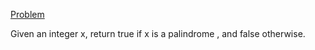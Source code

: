 [Problem](https://leetcode.com/problems/palindrome-number/)

Given an integer x, return true if x is a 
palindrome
, and false otherwise.
